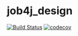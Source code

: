 #  job4j_design
[![Build Status](https://travis-ci.com/study4work/-job4j_design.svg?branch=master)](https://travis-ci.com/study4work/job4j_design)
[![codecov](https://codecov.io/gh/study4work/-job4j_design/branch/master/graph/badge.svg?token=IKHPJ7D1YU)](https://codecov.io/gh/study4work/job4j_design)